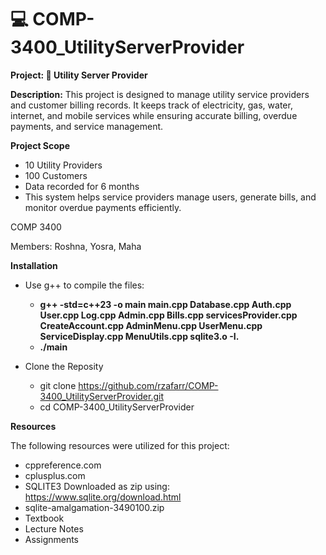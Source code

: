 # 💻 COMP-3400_UtilityServerProvider

**Project: 🏢 Utility Server Provider**

**Description:** This project is designed to manage utility service providers and customer billing records. It keeps track of electricity, gas, water, internet, and mobile services while ensuring accurate billing, overdue payments, and service management.


**Project Scope**

- 10 Utility Providers
- 100 Customers
- Data recorded for 6 months
- This system helps service providers manage users, generate bills, and monitor overdue payments efficiently.

COMP 3400

Members: Roshna, Yosra, Maha

**Installation**

- Use g++ to compile the files:
  - **g++ -std=c++23 -o main main.cpp Database.cpp Auth.cpp User.cpp Log.cpp Admin.cpp Bills.cpp servicesProvider.cpp CreateAccount.cpp AdminMenu.cpp UserMenu.cpp ServiceDisplay.cpp MenuUtils.cpp sqlite3.o -I.**
  - **./main**

- Clone the Reposity
   - git clone https://github.com/rzafarr/COMP-3400_UtilityServerProvider.git
   - cd COMP-3400_UtilityServerProvider

**Resources**

 The following resources were utilized for this project:
 -  cppreference.com
 -  cplusplus.com
 -  SQLITE3 Downloaded as zip using: https://www.sqlite.org/download.html
 -    sqlite-amalgamation-3490100.zip
 -  Textbook
 -  Lecture Notes
 -  Assignments 

